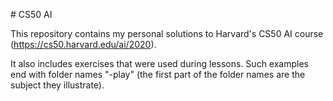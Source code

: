 # CS50 AI

This repository contains my personal solutions to Harvard's CS50 AI course (https://cs50.harvard.edu/ai/2020).

It also includes exercises that were used during lessons. Such examples end with folder names "-play" (the first part of the folder names are the subject they illustrate).
